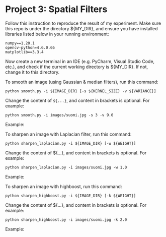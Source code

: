 # Project 3: Spatial Filters
Follow this instruction to reproduce the result of my experiment. Make sure this repo is under the directory ${MY_DIR}, and ensure you have installed libraries listed below in your running environment:
```
numpy==1.20.1
opencv-python=4.6.0.66
matplotlib==3.3.4
```

Now create a new terminal in an IDE (e.g. PyCharm, Visual Studio Code, etc.),
and check if the current working directory is ${MY_DIR}. If not, change it to this directory.

To smooth an image (using Gaussian & median filters), run this command:

```
python smooth.py -i ${IMAGE_DIR} [-s ${KERNEL_SIZE} -v ${VARIANCE}]
```

Change the content of ```${...}```, and content in brackets is optional. For example:

```
python smooth.py -i images/suomi.jpg -s 3 -v 9.0
```

Example:<br>




To sharpen an image with Laplacian filter, run this command:

```
python sharpen_laplacian.py -i ${IMAGE_DIR} [-w ${WEIGHT}]
```

Change the content of ${...}, and content in brackets is optional. For example:

```
python sharpen_laplacian.py -i images/suomi.jpg -w 1.0
```

Example:<br>


To sharpen an image with highboost, run this command:

```
python sharpen_highboost.py -i ${IMAGE_DIR} [-k ${WEIGHT}]
```

Change the content of ${...}, and content in brackets is optional. For example:

```
python sharpen_highboost.py -i images/suomi.jpg -k 2.0
```

Example:<br>

